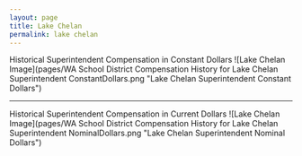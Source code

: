 ```yaml
---
layout: page
title: Lake Chelan
permalink: lake chelan
---
```



Historical Superintendent Compensation in Constant Dollars
![Lake Chelan Image](pages/WA School District Compensation History for Lake Chelan Superintendent ConstantDollars.png "Lake Chelan Superintendent Constant Dollars")

___

Historical Superintendent Compensation in Current Dollars
![Lake Chelan Image](pages/WA School District Compensation History for Lake Chelan Superintendent NominalDollars.png "Lake Chelan Superintendent Nominal Dollars")